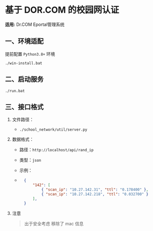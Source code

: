 # 基于 DOR.COM 的校园网认证

**适用:**
Dr.COM Eportal管理系统

## 一、环境适配

提前配置 `Python3.8+` 环境

    ./win-install.bat

## 二、启动服务

    ./run.bat

## 三、接口格式

1. 文件路径：
    + `./school_network/util/server.py`

2. 数据格式：
    + 路径：`http://localhost/api/rand_ip`
    + 类型：`json`
    + 示例：

    + ```json
        {
            "142": [
                { "scan_ip": "10.27.142.31", "ttl": "0.178400" },
                { "scan_ip": "10.27.142.218", "ttl": "0.032700" }
            ],
        }
        ```

1. 注意
    > 出于安全考虑 移除了 mac 信息

